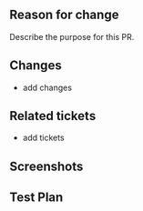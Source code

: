 ## Reason for change

Describe the purpose for this PR.

## Changes

* add changes

## Related tickets

* add tickets

## Screenshots
## Test Plan
